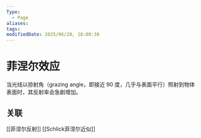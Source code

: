 ```yaml
---
Type:
  - Page
aliases: 
tags: 
modifiedDate: 2025/06/20, 18:00:38
---
```


# 菲涅尔效应

当光线以掠射角（grazing angle，即接近 90 度，几乎与表面平行）照射到物体表面时，其反射率会急剧增加。

## 关联

[[菲涅尔反射]]
[[Schlick菲涅尔近似]]
